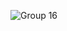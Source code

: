 ![Group 16](https://user-images.githubusercontent.com/86686024/212444444-3da36e8a-5fc4-41bb-8683-ea96c06c0939.png)
